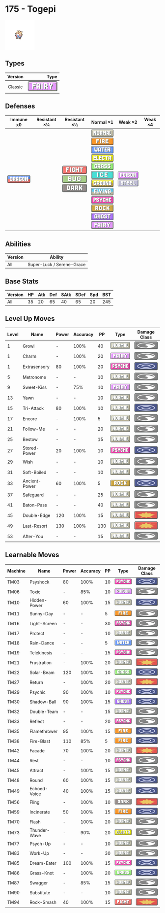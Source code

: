# 175 - Togepi

![togepi](../img/pokemon/175.png)

## Types

| Version | Type                             |
| :-----: | -------------------------------: |
| Classic | ![fairy](../img/types/fairy.png) |

## Defenses

| Immune x0                          | Resistant ×¼ | Resistant ×½                                                                                               | Normal ×1                                                                                                                                                                                                                                                                                                                                                                                                                                                       | Weak ×2                                                                 | Weak ×4 |
| ---------------------------------- | ------------ | ---------------------------------------------------------------------------------------------------------- | --------------------------------------------------------------------------------------------------------------------------------------------------------------------------------------------------------------------------------------------------------------------------------------------------------------------------------------------------------------------------------------------------------------------------------------------------------------- | ----------------------------------------------------------------------- | ------- |
| ![dragon](../img/types/dragon.png) |              | ![fighting](../img/types/fighting.png)<br/>![bug](../img/types/bug.png)<br/>![dark](../img/types/dark.png) | ![normal](../img/types/normal.png)<br/>![fire](../img/types/fire.png)<br/>![water](../img/types/water.png)<br/>![electric](../img/types/electric.png)<br/>![grass](../img/types/grass.png)<br/>![ice](../img/types/ice.png)<br/>![ground](../img/types/ground.png)<br/>![flying](../img/types/flying.png)<br/>![psychic](../img/types/psychic.png)<br/>![rock](../img/types/rock.png)<br/>![ghost](../img/types/ghost.png)<br/>![fairy](../img/types/fairy.png) | ![poison](../img/types/poison.png)<br/>![steel](../img/types/steel.png) |         |

## Abilities

| Version | Ability                   |
| ------- | ------------------------- |
| All     | Super-Luck / Serene-Grace |

## Base Stats

| Version | HP | Atk | Def | SAtk | SDef | Spd | BST |
| ------- | -- | --- | --- | ---- | ---- | --- | --- |
| All     | 35 | 20  | 65  | 40   | 65   | 20  | 245 |

## Level Up Moves

| Level | Name          | Power | Accuracy | PP  | Type                                 | Damage Class                           |
| ----- | ------------- | ----- | -------- | --- | ------------------------------------ | -------------------------------------- |
| 1     | Growl         | -     | 100%     | 40  | ![normal](../img/types/normal.png)   | ![status](../img/types/status.png)     |
| 1     | Charm         | -     | 100%     | 20  | ![fairy](../img/types/fairy.png)     | ![status](../img/types/status.png)     |
| 1     | Extrasensory  | 80    | 100%     | 20  | ![psychic](../img/types/psychic.png) | ![special](../img/types/special.png)   |
| 5     | Metronome     | -     | -        | 10  | ![normal](../img/types/normal.png)   | ![status](../img/types/status.png)     |
| 9     | Sweet-Kiss    | -     | 75%      | 10  | ![fairy](../img/types/fairy.png)     | ![status](../img/types/status.png)     |
| 13    | Yawn          | -     | -        | 10  | ![normal](../img/types/normal.png)   | ![status](../img/types/status.png)     |
| 15    | Tri-Attack    | 80    | 100%     | 10  | ![normal](../img/types/normal.png)   | ![special](../img/types/special.png)   |
| 17    | Encore        | -     | 100%     | 5   | ![normal](../img/types/normal.png)   | ![status](../img/types/status.png)     |
| 21    | Follow-Me     | -     | -        | 20  | ![normal](../img/types/normal.png)   | ![status](../img/types/status.png)     |
| 25    | Bestow        | -     | -        | 15  | ![normal](../img/types/normal.png)   | ![status](../img/types/status.png)     |
| 27    | Stored-Power  | 20    | 100%     | 10  | ![psychic](../img/types/psychic.png) | ![special](../img/types/special.png)   |
| 29    | Wish          | -     | -        | 10  | ![normal](../img/types/normal.png)   | ![status](../img/types/status.png)     |
| 31    | Soft-Boiled   | -     | -        | 10  | ![normal](../img/types/normal.png)   | ![status](../img/types/status.png)     |
| 33    | Ancient-Power | 60    | 100%     | 5   | ![rock](../img/types/rock.png)       | ![special](../img/types/special.png)   |
| 37    | Safeguard     | -     | -        | 25  | ![normal](../img/types/normal.png)   | ![status](../img/types/status.png)     |
| 41    | Baton-Pass    | -     | -        | 40  | ![normal](../img/types/normal.png)   | ![status](../img/types/status.png)     |
| 45    | Double-Edge   | 120   | 100%     | 15  | ![normal](../img/types/normal.png)   | ![physical](../img/types/physical.png) |
| 49    | Last-Resort   | 130   | 100%     | 130 | ![normal](../img/types/normal.png)   | ![physical](../img/types/physical.png) |
| 53    | After-You     | -     | -        | 15  | ![normal](../img/types/normal.png)   | ![status](../img/types/status.png)     |

## Learnable Moves

| Machine | Name         | Power | Accuracy | PP | Type                                   | Damage Class                           |
| ------- | ------------ | ----- | -------- | -- | -------------------------------------- | -------------------------------------- |
| TM03    | Psyshock     | 80    | 100%     | 10 | ![psychic](../img/types/psychic.png)   | ![special](../img/types/special.png)   |
| TM06    | Toxic        | -     | 85%      | 10 | ![poison](../img/types/poison.png)     | ![status](../img/types/status.png)     |
| TM10    | Hidden-Power | 60    | 100%     | 15 | ![normal](../img/types/normal.png)     | ![special](../img/types/special.png)   |
| TM11    | Sunny-Day    | -     | -        | 5  | ![fire](../img/types/fire.png)         | ![status](../img/types/status.png)     |
| TM16    | Light-Screen | -     | -        | 30 | ![psychic](../img/types/psychic.png)   | ![status](../img/types/status.png)     |
| TM17    | Protect      | -     | -        | 10 | ![normal](../img/types/normal.png)     | ![status](../img/types/status.png)     |
| TM18    | Rain-Dance   | -     | -        | 5  | ![water](../img/types/water.png)       | ![status](../img/types/status.png)     |
| TM19    | Telekinesis  | -     | -        | 15 | ![psychic](../img/types/psychic.png)   | ![status](../img/types/status.png)     |
| TM21    | Frustration  | -     | 100%     | 20 | ![normal](../img/types/normal.png)     | ![physical](../img/types/physical.png) |
| TM22    | Solar-Beam   | 120   | 100%     | 10 | ![grass](../img/types/grass.png)       | ![special](../img/types/special.png)   |
| TM27    | Return       | -     | 100%     | 20 | ![normal](../img/types/normal.png)     | ![physical](../img/types/physical.png) |
| TM29    | Psychic      | 90    | 100%     | 10 | ![psychic](../img/types/psychic.png)   | ![special](../img/types/special.png)   |
| TM30    | Shadow-Ball  | 90    | 100%     | 15 | ![ghost](../img/types/ghost.png)       | ![special](../img/types/special.png)   |
| TM32    | Double-Team  | -     | -        | 15 | ![normal](../img/types/normal.png)     | ![status](../img/types/status.png)     |
| TM33    | Reflect      | -     | -        | 20 | ![psychic](../img/types/psychic.png)   | ![status](../img/types/status.png)     |
| TM35    | Flamethrower | 95    | 100%     | 15 | ![fire](../img/types/fire.png)         | ![special](../img/types/special.png)   |
| TM38    | Fire-Blast   | 110   | 85%      | 5  | ![fire](../img/types/fire.png)         | ![special](../img/types/special.png)   |
| TM42    | Facade       | 70    | 100%     | 20 | ![normal](../img/types/normal.png)     | ![physical](../img/types/physical.png) |
| TM44    | Rest         | -     | -        | 10 | ![psychic](../img/types/psychic.png)   | ![status](../img/types/status.png)     |
| TM45    | Attract      | -     | 100%     | 15 | ![normal](../img/types/normal.png)     | ![status](../img/types/status.png)     |
| TM48    | Round        | 60    | 100%     | 15 | ![normal](../img/types/normal.png)     | ![special](../img/types/special.png)   |
| TM49    | Echoed-Voice | 40    | 100%     | 15 | ![normal](../img/types/normal.png)     | ![special](../img/types/special.png)   |
| TM56    | Fling        | -     | 100%     | 10 | ![dark](../img/types/dark.png)         | ![physical](../img/types/physical.png) |
| TM59    | Incinerate   | 50    | 100%     | 15 | ![fire](../img/types/fire.png)         | ![special](../img/types/special.png)   |
| TM70    | Flash        | -     | 100%     | 20 | ![normal](../img/types/normal.png)     | ![status](../img/types/status.png)     |
| TM73    | Thunder-Wave | -     | 90%      | 20 | ![electric](../img/types/electric.png) | ![status](../img/types/status.png)     |
| TM77    | Psych-Up     | -     | -        | 10 | ![normal](../img/types/normal.png)     | ![status](../img/types/status.png)     |
| TM83    | Work-Up      | -     | -        | 30 | ![normal](../img/types/normal.png)     | ![status](../img/types/status.png)     |
| TM85    | Dream-Eater  | 100   | 100%     | 15 | ![psychic](../img/types/psychic.png)   | ![special](../img/types/special.png)   |
| TM86    | Grass-Knot   | -     | 100%     | 20 | ![grass](../img/types/grass.png)       | ![special](../img/types/special.png)   |
| TM87    | Swagger      | -     | 85%      | 15 | ![normal](../img/types/normal.png)     | ![status](../img/types/status.png)     |
| TM90    | Substitute   | -     | -        | 10 | ![normal](../img/types/normal.png)     | ![status](../img/types/status.png)     |
| TM94    | Rock-Smash   | 40    | 100%     | 15 | ![fighting](../img/types/fighting.png) | ![physical](../img/types/physical.png) |